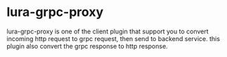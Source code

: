 # lura-grpc-proxy

lura-grpc-proxy is one of the client plugin that support you to convert incoming http request to grpc request, then send to backend service. this plugin also convert the grpc response to http response.

